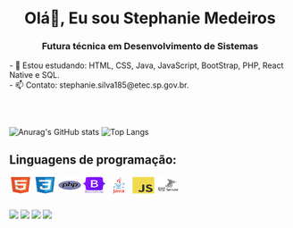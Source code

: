 <h1 align="center">Olá👋, Eu sou Stephanie Medeiros</h1>
<h3 align="center">Futura técnica em Desenvolvimento de Sistemas</h3>
- 🌱 Estou estudando: HTML, CSS, Java, JavaScript, BootStrap, PHP, React Native e SQL.<br>
- 📫 Contato: stephanie.silva185@etec.sp.gov.br.<br>


##

<br>

![Anurag's GitHub stats](https://github-readme-stats.vercel.app/api?username=Phaniee&show_icons=true&theme=radical)
![Top Langs](https://github-readme-stats.vercel.app/api/top-langs/?username=Phaniee&layout=compact&theme=radical)

<div style="display: inline_block">
      <h2>Linguagens de programação:</h2>
<img align="center" alt="Ste-HTML" height="30" width="40" src="https://raw.githubusercontent.com/devicons/devicon/master/icons/html5/html5-original.svg">
<img align="center" alt="Ste-CSS" height="30" width="40" src="https://raw.githubusercontent.com/devicons/devicon/master/icons/css3/css3-original.svg">
<img align="center" alt="Ste-PHP" height="30" width="40" src="https://raw.githubusercontent.com/devicons/devicon/55609aa5bd817ff167afce0d965585c92040787a/icons/php/php-original.svg">
<img align="center" alt="Ste-BootStrap" height="30" width="40" src="https://raw.githubusercontent.com/devicons/devicon/55609aa5bd817ff167afce0d965585c92040787a/icons/bootstrap/bootstrap-original-wordmark.svg">
<img align="center" alt="Ste-JAVA" height="30" width="40" src="https://raw.githubusercontent.com/devicons/devicon/55609aa5bd817ff167afce0d965585c92040787a/icons/java/java-original-wordmark.svg">
<img align="center" alt="Ste-JS" height="30" width="40" src="https://raw.githubusercontent.com/devicons/devicon/55609aa5bd817ff167afce0d965585c92040787a/icons/javascript/javascript-original.svg">
<img align="center" alt="Ste-SQL" height="30" width="40" src="https://raw.githubusercontent.com/devicons/devicon/55609aa5bd817ff167afce0d965585c92040787a/icons/microsoftsqlserver/microsoftsqlserver-plain-wordmark.svg">

</div>

##
 
<div> 
  <a href="https://www.instagram.com/phanie_medeiros/" target="_blank"> <img src="https://img.shields.io/badge/-Instagram-%23E4405F?style=for-the-badge&logo=instagram&logoColor=white" target="_blank"></a>
 	<a href="..." target="_blank"><img src="https://img.shields.io/badge/Twitch-9146FF?style=for-the-badge&logo=twitch&logoColor=white" target="_blank"></a>
 <a href="..." target="_blank"><img src="https://img.shields.io/badge/Discord-7289DA?style=for-the-badge&logo=discord&logoColor=white" target="_blank"></a> 
  <a href="https://www.linkedin.com/in/stephanie-medeiros-683191203/" target="_blank"><img src="https://img.shields.io/badge/-LinkedIn-%230077B5?style=for-the-badge&logo=linkedin&logoColor=white" target="_blank"></a> 
</div>
